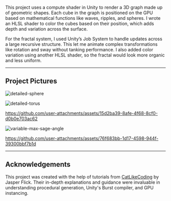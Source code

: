 This project uses a compute shader in Unity to render a 3D graph made up of geometric shapes. Each cube in the graph is positioned on the GPU based on mathematical functions like waves, ripples, and spheres. I wrote an HLSL shader to color the cubes based on their position, which adds depth and variation across the surface.

For the fractal system, I used Unity’s Job System to handle updates across a large recursive structure. This let me animate complex transformations like rotation and sway without tanking performance. I also added color variation using another HLSL shader, so the fractal would look more organic and less uniform.

---

## Project Pictures

![detailed-sphere](https://github.com/user-attachments/assets/9119987e-9c0c-48a0-862c-9a5ab788385a)

![detailed-torus](https://github.com/user-attachments/assets/f49ddcb5-34ea-448a-bda9-94a1dc450e78)

https://github.com/user-attachments/assets/15d2ba39-8afe-4f68-8cf0-d0b0e703ac62

![variable-max-sage-angle](https://github.com/user-attachments/assets/742827cc-e65a-4eb7-9a5a-2033b49f074a)

https://github.com/user-attachments/assets/76f683bb-1d17-4598-944f-39300bbf7b1d

---

## Acknowledgements

This project was created with the help of tutorials from [CatLikeCoding](https://catlikecoding.com/) by Jasper Flick. Their in-depth explanations and guidance were invaluable in understanding procedural generation, Unity's Burst compiler, and GPU instancing.
